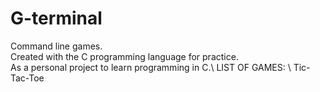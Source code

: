 # G-terminal
Command line games.\
Created with the C programming language for practice.\
As a personal project to learn programming in C.\\
LIST OF GAMES:
\ 
Tic-Tac-Toe
